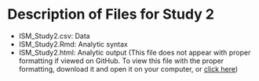 # Description of Files for Study 2

* ISM_Study2.csv: Data
* ISM_Study2.Rmd: Analytic syntax
* ISM_Study2.html: Analytic output (This file does not appear with proper formatting if viewed on GitHub. To view this file with the proper formatting, download it and open it on your computer, or [click here](http://htmlpreview.github.io/?https://github.com/abrowman/ism-jpsp2017/blob/master/Study%202/ISM_Study2.html))